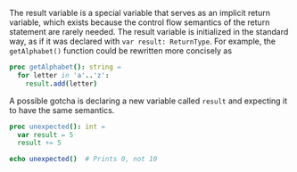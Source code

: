 The result variable is a special variable that serves as an implicit return variable, which exists because the control flow semantics of the return statement are rarely needed. The result variable is initialized in the standard way, as if it was declared with `var result: ReturnType`. For example, the `getAlphabet()` function could be rewritten more concisely as
```nim
proc getAlphabet(): string =
  for letter in 'a'..'z':
    result.add(letter)
```
A possible gotcha is declaring a new variable called `result` and expecting it to have the same semantics.
```nim
proc unexpected(): int =
  var result = 5
  result += 5

echo unexpected()  # Prints 0, not 10
```